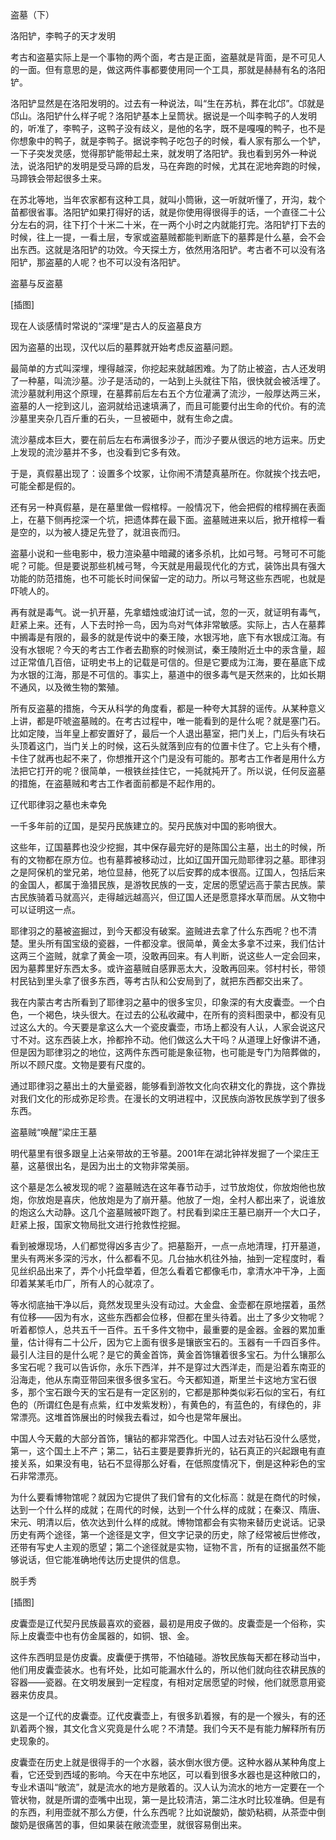            

盗墓（下）

洛阳铲，李鸭子的天才发明

考古和盗墓实际上是一个事物的两个面，考古是正面，盗墓就是背面，是不可见人的一面。但有意思的是，做这两件事都要使用同一个工具，那就是赫赫有名的洛阳铲。

洛阳铲显然是在洛阳发明的。过去有一种说法，叫“生在苏杭，葬在北邙”。邙就是邙山。洛阳铲什么样子呢？洛阳铲基本上呈筒状。据说是一个叫李鸭子的人发明的，听准了，李鸭子，这鸭子没有歧义，是他的名字，既不是嘎嘎的鸭子，也不是你想象中的鸭子，就是李鸭子。据说李鸭子吃包子的时候，看人家有那么一个铲，一下子突发灵感，觉得那铲能带起土来，就发明了洛阳铲。我也看到另外一种说法，说洛阳铲的发明是受马蹄的启发，马在奔跑的时候，尤其在泥地奔跑的时候，马蹄铁会带起很多土来。

在苏北等地，当年农家都有这种工具，就叫小筒锹，这一听就听懂了，开沟，栽个苗都很省事。洛阳铲如果打得好的话，就是你使用得很得手的话，一个直径二十公分左右的洞，往下打个十米二十米，在一两个小时之内就能打完。洛阳铲打下去的时候，往上一提，一看土层，专家或盗墓贼都能判断底下的墓葬是什么墓，会不会出东西。这就是洛阳铲的功效。今天探土方，依然用洛阳铲。考古者不可以没有洛阳铲，那盗墓的人呢？也不可以没有洛阳铲。

盗墓与反盗墓

[插图]

现在人谈感情时常说的“深埋”是古人的反盗墓良方

因为盗墓的出现，汉代以后的墓葬就开始考虑反盗墓问题。

最简单的方式叫深埋，埋得越深，你挖起来就越困难。为了防止被盗，古人还发明了一种墓，叫流沙墓。沙子是活动的，一站到上头就往下陷，很快就会被活埋了。流沙墓就利用这个原理，在墓葬前后左右五个方位灌满了流沙，一般厚达两三米，盗墓的人一挖到这儿，盗洞就给迅速填满了，而且可能要付出生命的代价。有的流沙墓里夹杂几百斤重的石头，一旦被砸中，就有生命之虞。

流沙墓成本巨大，要在前后左右布满很多沙子，而沙子要从很远的地方运来。历史上发现的流沙墓并不多，也没看到它多有效。

于是，真假墓出现了：设置多个坟冢，让你闹不清楚真墓所在。你就挨个找去吧，可能全都是假的。

还有另一种真假墓，是在墓里做一假棺椁。一般情况下，他会把假的棺椁搁在表面上，在墓下侧再挖深一个坑，把遗体葬在最下面。盗墓贼进来以后，掀开棺椁一看是空的，以为被人捷足先登了，就沮丧而归。

盗墓小说和一些电影中，极力渲染墓中暗藏的诸多杀机，比如弓弩。弓弩可不可能呢？可能。但是要说那些机械弓弩，今天就是用最现代化的方式，装饰出具有强大功能的防范措施，也不可能长时间保留一定的动力。所以弓弩这些东西呢，也就是吓唬人的。

再有就是毒气。说一扒开墓，先拿蜡烛或油灯试一试，忽的一灭，就证明有毒气，赶紧上来。还有，人下去时拎一鸟，因为鸟对气体非常敏感。实际上，古人在墓葬中搁毒是有限的，最多的就是传说中的秦王陵，水银泻地，底下有水银成江海。有没有水银呢？今天的考古工作者去勘察的时候测试，秦王陵附近土中的汞含量，超过正常值几百倍，证明史书上的记载是可信的。但是它要成为江海，要在墓底下成为水银的江海，那是不可信的。事实上，墓道中的很多毒气是天然来的，比如长期不通风，以及微生物的繁殖。

所有反盗墓的措施，今天从科学的角度看，都是一种夸大其辞的谣传。从某种意义上讲，都是吓唬盗墓贼的。在考古过程中，唯一能看到的是什么呢？就是塞门石。比如定陵，当年皇上都安置好了，最后一个人退出墓室，把门关上，门后头有块石头顶着这门，当门关上的时候，这石头就落到应有的位置卡住了。它上头有个槽，卡住了就再也起不来了，你想推开这个门是没有可能的。那考古工作者是用什么方法把它打开的呢？很简单，一根铁丝挂住它，一扽就扽开了。所以说，任何反盗墓的措施，在盗墓贼和考古工作者面前都是不起作用的。

辽代耶律羽之墓也未幸免

一千多年前的辽国，是契丹民族建立的。契丹民族对中国的影响很大。

这些年，辽国墓葬也没少挖掘，其中保存最完好的是陈国公主墓，出土的时候，所有的文物都在原方位。也有墓葬被移动过，比如辽国开国元勋耶律羽之墓。耶律羽之是阿保机的堂兄弟，地位显赫，他死了以后安葬的成本很高。辽国人，包括后来的金国人，都属于渔猎民族，是游牧民族的一支，定居的愿望远高于蒙古民族。蒙古民族骑着马就高兴，走得越远越高兴，但辽国人还是愿意择水草而居。从文物中可以证明这一点。

耶律羽之的墓被盗掘过，到今天都没有破案。盗贼进去拿了什么东西呢？也不清楚。里头所有国宝级的瓷器，一件都没拿。很简单，黄金太多拿不过来，我们估计这两三个盗贼，就拿了黄金一项，没敢再回来。有人判断，说这些人一定会回来，因为墓葬里好东西太多。或许盗墓贼自感罪恶太大，没敢再回来。邻村村长，带领村民钻到里头拿了很多东西，等考古队和公安局到了，就把东西都交出来了。

我在内蒙古考古所看到了耶律羽之墓中的很多宝贝，印象深的有大皮囊壶。一个白色，一个褐色，块头很大。在过去的公私收藏中，在所有的资料图录中，都没有见过这么大的。今天要是拿这么大一个瓷皮囊壶，市场上都没有人认，人家会说这尺寸不对。这东西装上水，拎都拎不动。他们做这么大干吗？从道理上好像讲不通，但是因为耶律羽之的地位，这两件东西可能是象征物，也可能是专门为陪葬做的，所以不顾尺度。文物是要有尺度的。

通过耶律羽之墓出土的大量瓷器，能够看到游牧文化向农耕文化的靠拢，这个靠拢对我们文化的形成弥足珍贵。在漫长的文明进程中，汉民族向游牧民族学到了很多东西。

盗墓贼“唤醒”梁庄王墓

明代墓里有很多跟皇上沾亲带故的王爷墓。2001年在湖北钟祥发掘了一个梁庄王墓，这墓很出名，是因为出土的文物非常美丽。

这个墓是怎么被发现的呢？盗墓贼选在这年春节动手，过节放炮仗，你放炮他也放炮，你放炮是喜庆，他放炮是为了崩开墓。他放了一炮，全村人都出来了，说谁放的炮这么大动静。这几个盗墓贼被吓跑了。村民看到梁庄王墓已崩开一个大口子，赶紧上报，国家文物局批文进行抢救性挖掘。

看到被爆现场，人们都觉得凶多吉少了。把墓豁开，一点一点地清理，打开墓道，里头有两米多深的污水，什么都看不见。几台抽水机往外抽，抽到一定程度时，看见丝织品出来了，弄个小托盘举着，但怎么看着它都像毛巾，拿清水冲干净，上面印着某某毛巾厂，所有人的心就凉了。

等水彻底抽干净以后，竟然发现里头没有动过。大金盘、金壶都在原地摆着，虽然有位移——因为有水，这些东西都会位移，但都在里头待着。出土了多少文物呢？听着都惊人，总共五千一百件。五千多件文物中，最重要的是金器。金器的累加重量，估计得有二十公斤，因为它上面有很多是镶嵌宝石的。玉器有一千四百多件。最引人注目的是什么呢？是它的黄金首饰，黄金首饰镶着很多宝石。为什么镶那么多宝石呢？我可以告诉你，永乐下西洋，并不是穿过大西洋走，而是沿着东南亚的沿海走，他从东南亚带回来很多很多宝石。今天都知道，斯里兰卡这地方宝石很多，那个宝石跟今天的宝石是有一定区别的，它都是那种类似彩石似的宝石，有红色的（所谓红色是有点紫，红中发紫发粉），有黄色的，有蓝色的，有绿色的，非常漂亮。这堆首饰展出的时候我去看过，如今也是常年展出。

中国人今天戴的大部分首饰，镶钻的都非常西化。中国人过去对钻石没什么感觉，第一，这个国土上不产；第二，钻石主要是要靠折光的，钻石真正的兴起跟电有直接关系，如果没有电，钻石不显得那么好看，在低照度情况下，倒是这种彩色的宝石非常漂亮。

为什么要看博物馆呢？就因为它提供了我们曾有的文化标高：就是在商代的时候，达到一个什么样的成就；在周代的时候，达到一个什么样的成就；在秦汉、隋唐、宋元、明清以后，依次达到什么样的成就。博物馆都会有实物来替历史说话。记录历史有两个途径，第一个途径是文字，但文字记录的历史，除了经常被后世修改，还带有写史人主观的愿望；第二个途径就是实物，证物不言，所有的证据虽然不能够说话，但它能准确地传达历史提供的信息。

脱手秀

[插图]

皮囊壶是辽代契丹民族最喜欢的瓷器，最初是用皮子做的。皮囊壶是一个俗称，实际上皮囊壶中也有仿金属器的，如铜、银、金。

这件东西明显是仿皮囊。皮囊便于携带，不怕磕碰。游牧民族每天都在移动当中，他们用皮囊壶装水。也有坏处，比如可能漏水什么的，所以他们就向往农耕民族的容器——瓷器。在文明发展到一定程度，有相对定居愿望的时候，他们就愿意用瓷器来仿皮具。

这是一个辽代的皮囊壶。辽代皮囊壶上，有很多趴着猴，有的是一个猴头，有的还趴着两个猴，其文化含义究竟是什么呢？不清楚。我们今天不是有能力解释所有历史现象的。

皮囊壶在历史上就是很得手的一个水器，装水倒水很方便。这种水器从某种角度上看，它还受到西域的影响。今天在中东地区，可以看到很多水器也是这种敞口的，专业术语叫“敞流”，就是流水的地方是敞着的。汉人认为流水的地方一定要在一个管状物，就是所谓的壶嘴中出现，第一是比较清洁，第二注水时比较准确。但是有的东西，利用壶就不那么方便，什么东西呢？比如说酸奶，酸奶粘稠，从茶壶中倒酸奶是很痛苦的事，但如果装在敞流壶里，就很容易倒出来。